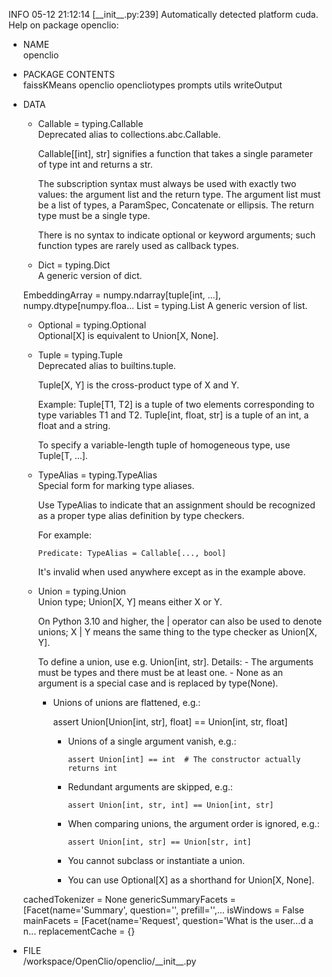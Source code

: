 INFO 05-12 21:12:14 \[\_\_init\_\_.py:239\] Automatically detected
platform cuda. Help on package openclio:

  - NAME  
    openclio

  - PACKAGE CONTENTS  
    faissKMeans openclio opencliotypes prompts utils writeOutput

  - DATA
    
      - Callable = typing.Callable  
        Deprecated alias to collections.abc.Callable.
        
        Callable\[\[int\], str\] signifies a function that takes a
        single parameter of type int and returns a str.
        
        The subscription syntax must always be used with exactly two
        values: the argument list and the return type. The argument list
        must be a list of types, a ParamSpec, Concatenate or ellipsis.
        The return type must be a single type.
        
        There is no syntax to indicate optional or keyword arguments;
        such function types are rarely used as callback types.
    
      - Dict = typing.Dict  
        A generic version of dict.
    
    EmbeddingArray = numpy.ndarray\[tuple\[int, ...\],
    numpy.dtype\[numpy.floa... List = typing.List A generic version of
    list.
    
      - Optional = typing.Optional  
        Optional\[X\] is equivalent to Union\[X, None\].
    
      - Tuple = typing.Tuple  
        Deprecated alias to builtins.tuple.
        
        Tuple\[X, Y\] is the cross-product type of X and Y.
        
        Example: Tuple\[T1, T2\] is a tuple of two elements
        corresponding to type variables T1 and T2. Tuple\[int, float,
        str\] is a tuple of an int, a float and a string.
        
        To specify a variable-length tuple of homogeneous type, use
        Tuple\[T, ...\].
    
      - TypeAlias = typing.TypeAlias  
        Special form for marking type aliases.
        
        Use TypeAlias to indicate that an assignment should be
        recognized as a proper type alias definition by type checkers.
        
        For example:
        
            Predicate: TypeAlias = Callable[..., bool]
        
        It's invalid when used anywhere except as in the example above.
    
      - Union = typing.Union  
        Union type; Union\[X, Y\] means either X or Y.
        
        On Python 3.10 and higher, the | operator can also be used to
        denote unions; X | Y means the same thing to the type checker as
        Union\[X, Y\].
        
        To define a union, use e.g. Union\[int, str\]. Details: - The
        arguments must be types and there must be at least one. - None
        as an argument is a special case and is replaced by type(None).
        - Unions of unions are flattened, e.g.:
        
            assert Union[Union[int, str], float] == Union[int, str, float]
        
          - Unions of a single argument vanish, e.g.:
            
                assert Union[int] == int  # The constructor actually returns int
        
          - Redundant arguments are skipped, e.g.:
            
                assert Union[int, str, int] == Union[int, str]
        
          - When comparing unions, the argument order is ignored, e.g.:
            
                assert Union[int, str] == Union[str, int]
        
          - You cannot subclass or instantiate a union.
        
          - You can use Optional\[X\] as a shorthand for Union\[X,
            None\].
    
    cachedTokenizer = None genericSummaryFacets =
    \[Facet(name='Summary', question='', prefill='',... isWindows =
    False mainFacets = \[Facet(name='Request', question='What is the
    user...d a n... replacementCache = {}

  - FILE  
    /workspace/OpenClio/openclio/\_\_init\_\_.py
